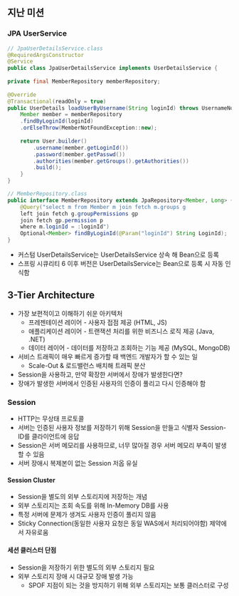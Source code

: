 ## 지난 미션
### JPA UserService
```java
// JpaUserDetailsService.class
@RequiredArgsConstructor  
@Service  
public class JpaUserDetailsService implements UserDetailsService {  
  
private final MemberRepository memberRepository;  
  
@Override  
@Transactional(readOnly = true)  
public UserDetails loadUserByUsername(String loginId) throws UsernameNotFoundException {  
	Member member = memberRepository
	.findByLoginId(loginId)
	.orElseThrow(MemberNotFoundException::new);  
	
	return User.builder()  
		.username(member.getLoginId())  
		.password(member.getPasswd())  
		.authorities(member.getGroups().getAuthorities())  
		.build();  
	}  
}

// MemberRepository.class
public interface MemberRepository extends JpaRepository<Member, Long> { 
	@Query("select m from Member m join fetch m.groups g 
	left join fetch g.groupPermissions gp 
	join fetch gp.permission p 
	where m.loginId = :loginId")  
	Optional<Member> findByLoginId(@Param("loginId") String LoginId);  
}
```
- 커스텀 UserDetailsService는 UserDetailsService 상속 해 Bean으로 등록
- 스프링 시큐리티 6 이후 버전은 UserDetailsService는 Bean으로 등록 시 자동 인식함
## 3-Tier Architecture
- 가장 보편적이고 이해하기 쉬운 아키텍처
	- 프레젠테이션 레이어 - 사용자 접점 제공 (HTML, JS)
	- 애플리케이션 레이어 - 트랜잭션 처리를 위한 비즈니스 로직 제공 (Java, .NET)
	- 데이터 레이어 - 데이터를 저장하고 조회하는 기능 제공 (MySQL, MongoDB)
- 서비스 트래픽이 매우 빠르게 증가할 때 백엔드 개발자가 할 수 있는 일
	- Scale-Out & 로드밸런스 배치해 트래픽 분산
- Session을 사용하고, 만약 확장한 서버에서 장애가 발생한다면?
- 
  장애가 발생한 서버에서 인증된 사용자의 인증이 풀리고 다시 인증해야 함
### Session
- HTTP는 무상태 프로토콜
- 서버는 인증된 사용자 정보를 저장하기 위해 Session을 만들고 식별자 Session-ID를 클라이언트에 응답
- Session은 서버 메모리를 사용하므로, 너무 많아질 경우 서버 메모리 부족이 발생할 수 있음
- 서버 장애시 복제본이 없는 Session 저옵 유실
#### Session Cluster
- Session을 별도의 외부 스토리지에 저장하는 개념
- 외부 스토리지는 조회 속도를 위해 In-Memory DB를 사용
- 특정 서버에 문제가 생겨도 사용자 인증이 풀리지 않음
- Sticky Connection(동일한 사용자 요청은 동일 WAS에서 처리되어야함) 제약에서 자유로움
#### 세션 클러스터 단점
- Session을 저장하기 위한 별도의 외부 스토리지 필요
- 외부 스토리지 장애 시 대규모 장애 발생 가능
  - SPOF 지점이 되는 것을 방지하기 위해 외부 스토리지는 보통 클러스터로 구성
